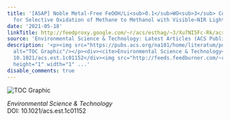 ```yaml
---
title: '[ASAP] Noble Metal-Free FeOOH/Li<sub>0.1</sub>WO<sub>3</sub> Core–Shell Nanorods
  for Selective Oxidation of Methane to Methanol with Visible–NIR Light'
date: '2021-05-18'
linkTitle: http://feedproxy.google.com/~r/acs/esthag/~3/Xu7NI5Fc-Rk/acs.est.1c01152
source: 'Environmental Science & Technology: Latest Articles (ACS Publications)'
description: '<p><img src="https://pubs.acs.org/na101/home/literatum/publisher/achs/journals/content/esthag/0/esthag.ahead-of-print/acs.est.1c01152/20210518/images/medium/es1c01152_0010.gif"
  alt="TOC Graphic"/></p><div><cite>Environmental Science & Technology</cite></div><div>DOI:
  10.1021/acs.est.1c01152</div><img src="http://feeds.feedburner.com/~r/acs/esthag/~4/Xu7NI5Fc-Rk"
  height="1" width="1" ...'
disable_comments: true
---
```

<p><img src="https://pubs.acs.org/na101/home/literatum/publisher/achs/journals/content/esthag/0/esthag.ahead-of-print/acs.est.1c01152/20210518/images/medium/es1c01152_0010.gif" alt="TOC Graphic"/></p><div><cite>Environmental Science & Technology</cite></div><div>DOI: 10.1021/acs.est.1c01152</div><img src="http://feeds.feedburner.com/~r/acs/esthag/~4/Xu7NI5Fc-Rk" height="1" width="1" ...